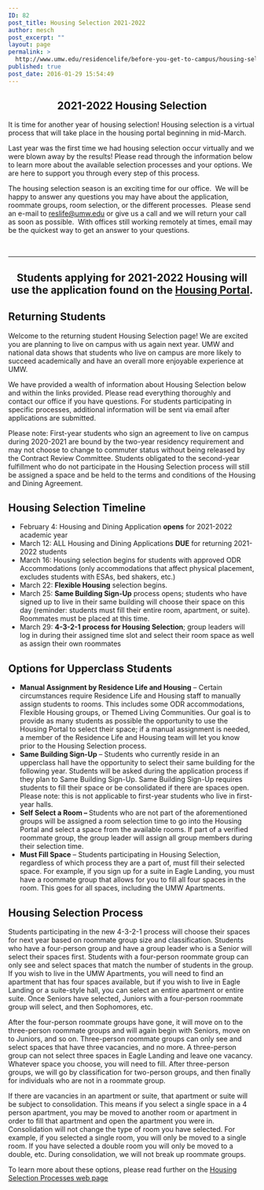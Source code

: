 ```yaml
---
ID: 82
post_title: Housing Selection 2021-2022
author: mesch
post_excerpt: ""
layout: page
permalink: >
  http://www.umw.edu/residencelife/before-you-get-to-campus/housing-selection/
published: true
post_date: 2016-01-29 15:54:49
---
```

<h2 style="text-align: center">2021-2022 Housing Selection</h2>
It is time for another year of housing selection! Housing selection is a virtual process that will take place in the housing portal beginning in mid-March.

Last year was the first time we had housing selection occur virtually and we were blown away by the results! Please read through the information below to learn more about the available selection processes and your options. We are here to support you through every step of this process.

The housing selection season is an exciting time for our office.  We will be happy to answer any questions you may have about the application, roommate groups, room selection, or the different processes.  Please send an e-mail to <a href="mailto:reslife@umw.edu">reslife@umw.edu</a> or give us a call and we will return your call as soon as possible.  With offices still working remotely at times, email may be the quickest way to get an answer to your questions.

&nbsp;

<hr />

<h2 style="text-align: center"><strong>Students applying for 2021-2022 Housing will use the application found on the <a href="https://umw.starrezhousing.com/starrezportal" target="_blank" rel="noopener noreferrer"><u>Housing Portal</u></a>.</strong></h2>
<h2><strong>Returning Students</strong></h2>
Welcome to the returning student Housing Selection page! We are excited you are planning to live on campus with us again next year. UMW and national data shows that students who live on campus are more likely to succeed academically and have an overall more enjoyable experience at UMW.

We have provided a wealth of information about Housing Selection below and within the links provided. Please read everything thoroughly and contact our office if you have questions. For students participating in specific processes, additional information will be sent via email after applications are submitted.

Please note: First-year students who sign an agreement to live on campus during 2020-2021 are bound by the two-year residency requirement and may not choose to change to commuter status without being released by the Contract Review Committee. Students obligated to the second-year fulfillment who do not participate in the Housing Selection process will still be assigned a space and be held to the terms and conditions of the Housing and Dining Agreement.
<h2><strong>Housing Selection Timeline</strong></h2>
<ul>
 	<li>February 4: Housing and Dining Application <strong>opens</strong> for 2021-2022 academic year</li>
 	<li>March 12: ALL Housing and Dining Applications <strong>DUE</strong> for returning 2021-2022 students</li>
 	<li>March 16: Housing selection begins for students with approved ODR Accommodations (only accommodations that affect physical placement, excludes students with ESAs, bed shakers, etc.)</li>
 	<li>March 22: <strong>Flexible Housing</strong> selection begins.</li>
 	<li>March 25: <strong>Same Building Sign-Up</strong> process opens; students who have signed up to live in their same building will choose their space on this day (reminder: students must fill their entire room, apartment, or suite). Roommates must be placed at this time.</li>
 	<li>March 29: <strong>4-3-2-1 process for Housing Selection</strong>; group leaders will log in during their assigned time slot and select their room space as well as assign their own roommates</li>
</ul>
<h2><strong>Options for Upperclass Students</strong></h2>
<ul>
 	<li><strong>Manual Assignment by Residence Life and Housing</strong> – Certain circumstances require Residence Life and Housing staff to manually assign students to rooms. This includes some ODR accommodations, Flexible Housing groups, or Themed Living Communities. Our goal is to provide as many students as possible the opportunity to use the Housing Portal to select their space; if a manual assignment is needed, a member of the Residence Life and Housing team will let you know prior to the Housing Selection process.</li>
 	<li><strong>Same Building Sign-Up</strong> – Students who currently reside in an upperclass hall have the opportunity to select their same building for the following year. Students will be asked during the application process if they plan to Same Building Sign-Up. Same Building Sign-Up requires students to fill their space or be consolidated if there are spaces open. Please note: this is not applicable to first-year students who live in first-year halls.</li>
 	<li><strong>Self Select a Room – </strong>Students who are not part of the aforementioned groups will be assigned a room selection time to go into the Housing Portal and select a space from the available rooms. If part of a verified roommate group, the group leader will assign all group members during their selection time.</li>
 	<li><strong>Must Fill Space</strong> – Students participating in Housing Selection, regardless of which process they are a part of, must fill their selected space. For example, if you sign up for a suite in Eagle Landing, you must have a roommate group that allows for you to fill all four spaces in the room. This goes for all spaces, including the UMW Apartments.</li>
</ul>
<h2>Housing Selection Process</h2>
Students participating in the new 4-3-2-1 process will choose their spaces for next year based on roommate group size and classification. Students who have a four-person group and have a group leader who is a Senior will select their spaces first. Students with a four-person roommate group can only see and select spaces that match the number of students in the group. If you wish to live in the UMW Apartments, you will need to find an apartment that has four spaces available, but if you wish to live in Eagle Landing or a suite-style hall, you can select an entire apartment or entire suite. Once Seniors have selected, Juniors with a four-person roommate group will select, and then Sophomores, etc.

After the four-person roommate groups have gone, it will move on to the three-person roommate groups and will again begin with Seniors, move on to Juniors, and so on. Three-person roommate groups can only see and select spaces that have three vacancies, and no more. A three-person group can not select three spaces in Eagle Landing and leave one vacancy. Whatever space you choose, you will need to fill. After three-person groups, we will go by classification for two-person groups, and then finally for individuals who are not in a roommate group.

If there are vacancies in an apartment or suite, that apartment or suite will be subject to consolidation. This means if you select a single space in a 4 person apartment, you may be moved to another room or apartment in order to fill that apartment and open the apartment you were in. Consolidation will not change the type of room you have selected. For example, if you selected a single room, you will only be moved to a single room. If you have selected a double room you will only be moved to a double, etc. During consolidation, we will not break up roommate groups.

To learn more about these options, please read further on the <u><a href="http://www.umw.edu/residencelife/before-you-get-to-campus/housing-selection/processes/">Housing Selection Processes web page</a></u>

&nbsp;
